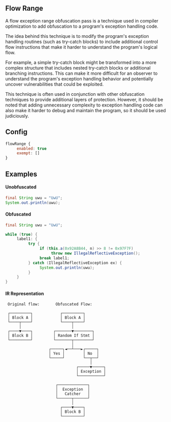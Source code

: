 
## Flow Range
A flow exception range obfuscation pass is a technique used in compiler optimization to add obfuscation to a program's exception handling code.

The idea behind this technique is to modify the program's exception handling routines (such as try-catch blocks) to include additional control flow instructions that make it harder to understand the program's logical flow.

For example, a simple try-catch block might be transformed into a more complex structure that includes nested try-catch blocks or additional branching instructions. This can make it more difficult for an observer to understand the program's exception handling behavior and potentially uncover vulnerabilities that could be exploited.

This technique is often used in conjunction with other obfuscation techniques to provide additional layers of protection. However, it should be noted that adding unnecessary complexity to exception handling code can also make it harder to debug and maintain the program, so it should be used judiciously.

## Config 

```js
flowRange {
     enabled: true
     exempt: []
}
```

## Examples

#### Unobfuscated
```java
final String uwu = "UwU";
System.out.println(uwu);
```

#### Obfuscated
```java
final String uwu = "UwU";

while (true) {
     label1: {
          try {
               if (this.a(0x92A8B44, n) >> 8 != 0x97F7F)
                    throw new IllegalReflectiveException();
               break label1;
          } catch (IllegalReflectiveException ex) {
               System.out.println(uwu);
          }
     }
}
```

#### IR Representation
```
 Original flow:       Obfuscated Flow:

 ┌─────────┐            ┌─────────┐
 │ Block A │            │ Block A │
 └────┬────┘            └────┬────┘
      │                      │
 ┌────▼────┐         ┌───────▼────────┐
 │ Block B │         │ Random If Stmt │
 └─────────┘         └───────┬────────┘
                             │
                   ┌─────┐◄──┴───►┌─────┐
                   │ Yes │        │ No  │
                   └─────┘        └──┬──┘
                                     │
                               ┌─────▼─────┐
                               │ Exception │
                               └───────────┘

                      ┌─────────────┐
                      │  Exception  │
                      │   Catcher   │
                      └──────┬──────┘
                             │
                        ┌────▼────┐
                        │ Block B │
                        └─────────┘
```
